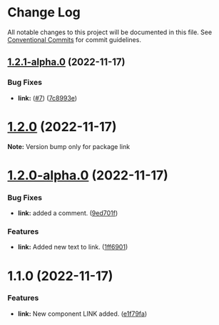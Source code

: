 # Change Log

All notable changes to this project will be documented in this file.
See [Conventional Commits](https://conventionalcommits.org) for commit guidelines.

## [1.2.1-alpha.0](https://github.com/Stompke/testing-lerna/compare/link@1.2.0...link@1.2.1-alpha.0) (2022-11-17)


### Bug Fixes

* **link:** ([#7](https://github.com/Stompke/testing-lerna/issues/7)) ([7c8993e](https://github.com/Stompke/testing-lerna/commit/7c8993e607e482fe3856223a089a1896b579f974))





# [1.2.0](https://github.com/Stompke/testing-lerna/compare/link@1.2.0-alpha.0...link@1.2.0) (2022-11-17)

**Note:** Version bump only for package link





# [1.2.0-alpha.0](https://github.com/Stompke/testing-lerna/compare/link@1.1.0...link@1.2.0-alpha.0) (2022-11-17)


### Bug Fixes

* **link:** added a comment. ([9ed701f](https://github.com/Stompke/testing-lerna/commit/9ed701f5efd3d69a2b6d84f34b4c8cb1483930e8))


### Features

* **link:** Added new text to link. ([1ff6901](https://github.com/Stompke/testing-lerna/commit/1ff69016daeef12b2132708c5bdcbdf88462a21d))





# 1.1.0 (2022-11-17)


### Features

* **link:** New component LINK added. ([e1f79fa](https://github.com/Stompke/testing-lerna/commit/e1f79fad5c8af94efe22fe29d69f04c884605dfc))
